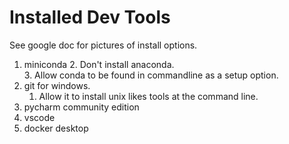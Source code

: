 # Installed Dev Tools

See google doc for pictures of install options.

1. miniconda
    2. Don't install anaconda.  
    3.  Allow conda to be found in commandline as a setup option.
2. git for windows.
    1. Allow it to install unix likes tools at the command line.
3. pycharm community edition
4. vscode 
5. docker desktop
